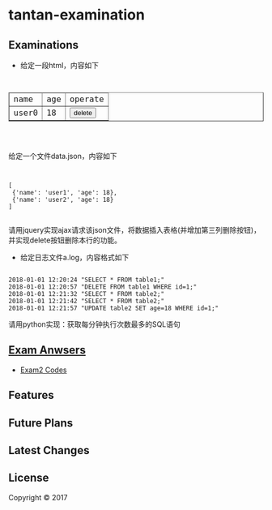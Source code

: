 # tantan-examination

## Examinations

* 给定一段html，内容如下

<pre><code>
<table border="1">
 <thead>
  <tr>
   <td>name</td>
   <td>age</td>
   <td>operate</td>
  </tr>
 </thead>
 <tbody>
  <tr>
   <td>user0</td>
   <td>18</td>
   <td><input type="button" value="delete" /></td>
  </tr>
 </tbody>
</table>

</code></pre>

给定一个文件data.json，内容如下
<pre><code>

[
 {'name': 'user1', 'age': 18},
 {'name': 'user2', 'age': 18}
]

</code></pre>

请用jquery实现ajax请求该json文件，将数据插入表格(并增加第三列删除按钮)，并实现delete按钮删除本行的功能。

* 给定日志文件a.log，内容格式如下
<pre><code>
2018-01-01 12:20:24 "SELECT * FROM table1;"
2018-01-01 12:20:57 "DELETE FROM table1 WHERE id=1;"
2018-01-01 12:21:32 "SELECT * FROM table2;"
2018-01-01 12:21:42 "SELECT * FROM table2;"
2018-01-01 12:21:57 "UPDATE table2 SET age=18 WHERE id=1;"
</code></pre>

请用python实现：获取每分钟执行次数最多的SQL语句

## [Exam Anwsers](https://nuangua.github.io/tantan-examination/build/html/getting_started.html)

* [Exam2 Codes](https://github.com/nuangua/tantan-examination/blob/master/tantan_examination/exam2.py)

## Features

## Future Plans

## Latest Changes

## License

Copyright &copy; 2017